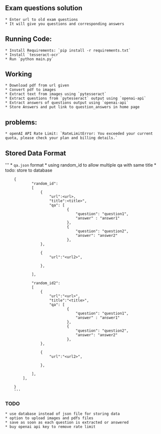 ## Exam questions solution
    * Enter url to old exam questions
    * It will give you questions and corresponding answers

## Running Code:
    * Install Requirements: `pip install -r requirements.txt`
    * Install `tesseract-ocr`
    * Run `python main.py`

## Working
    * Download pdf from url given
    * Convert pdf to images
    * Extract text from images using `pytesseract`
    * Extract questions from `pytesseract` output using `openai-api`
    * Extract answers of questions output using `openai-api`
    * Store Answers and put link to question_answers in home page

## problems:
    * openAI API Rate Limit: `RateLimitError: You exceeded your current quota, please check your plan and billing details.`


## Stored Data Format

'''
        * `qa.json` format
        * using random_id to allow multiple qa with same title
        * todo: store to database
        
        {
                "random_id": 
                [
                    {
                        "url":<url>,
                        "title":<title>",
                        "qa": [
                                {
                                    "question": "question1",
                                    "answer" : "answer1"
                                },
                                {
                                    "question": "question2",
                                    "answer": "answer2"
                                },
                    },

                    {
                        "url":"<url2>",
                        
                    },
                    
                ],
                
                "random_id2": 
                [
                    {
                        "url":"<url>",
                        "title":"<title>",
                        "qa": [
                                {
                                    "question": "question1",
                                    "answer" : "answer1"
                                },
                                {
                                    "question": "question2",
                                    "answer": "answer2"
                                },
                    },

                    {
                        "url":"<url2>",
                        
                    },
                    
                ],
            ],

        }
        '''

### TODO
    * use database instead of json file for storing data
    * option to upload images and pdfs files
    * save as soon as each question is extracted or answered
    * buy openai api key to remove rate limit